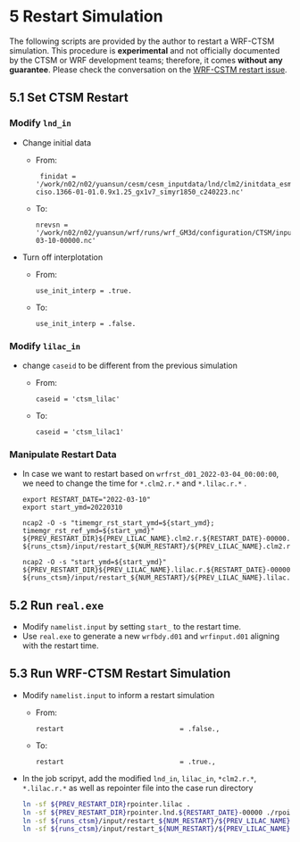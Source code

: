 # 5 Restart Simulation

The following scripts are provided by the author to restart a WRF-CTSM simulation. This procedure is **experimental** and not officially documented by the CTSM or WRF development teams; therefore, it comes **without any guarantee**. Please check the conversation on the [WRF-CSTM restart issue](https://bb.cgd.ucar.edu/cesm/threads/ctsm-restart-using-lilac-coupler.11510/).

## 5.1 Set CTSM Restart

### Modify `lnd_in`

- Change initial data

  - From:

    ```
     finidat = '/work/n02/n02/yuansun/cesm/cesm_inputdata/lnd/clm2/initdata_esmf/ctsm5.3/clmi.f19_interp_from.I1850Clm50BgcCrop-ciso.1366-01-01.0.9x1.25_gx1v7_simyr1850_c240223.nc'
    ```

  - To:

    ```
    nrevsn = '/work/n02/n02/yuansun/wrf/runs/wrf_GM3d/configuration/CTSM/input/restart_/ctsm_lilac0.clm2.r.2022-03-10-00000.nc'
    ```

- Turn off interplotation

  - From: 

    ```
    use_init_interp = .true.
    ```

  - To:

    ```
    use_init_interp = .false.
    ```

### Modify `lilac_in`

- change `caseid` to be different from the previous simulation

  - From:

    ```
    caseid = 'ctsm_lilac'
    ```

  - To:

    ```
    caseid = 'ctsm_lilac1'
    ```

### Manipulate Restart Data

- In case we want to restart based on `wrfrst_d01_2022-03-04_00:00:00`, we need to change the time for `*.clm2.r.*` and `*.lilac.r.*` .

  ```
  export RESTART_DATE="2022-03-10"
  export start_ymd=20220310
  
  ncap2 -O -s "timemgr_rst_start_ymd=${start_ymd}; timemgr_rst_ref_ymd=${start_ymd}" ${PREV_RESTART_DIR}${PREV_LILAC_NAME}.clm2.r.${RESTART_DATE}-00000.nc ${runs_ctsm}/input/restart_${NUM_RESTART}/${PREV_LILAC_NAME}.clm2.r.${RESTART_DATE}-00000.nc
  
  ncap2 -O -s "start_ymd=${start_ymd}" ${PREV_RESTART_DIR}${PREV_LILAC_NAME}.lilac.r.${RESTART_DATE}-00000.nc ${runs_ctsm}/input/restart_${NUM_RESTART}/${PREV_LILAC_NAME}.lilac.r.${RESTART_DATE}-00000.nc
  ```

## 5.2 Run `real.exe`

- Modify `namelist.input` by setting `start_` to the restart time. 
- Use `real.exe` to generate a new `wrfbdy.d01` and `wrfinput.d01` aligning with the restart time. 

## 5.3 Run WRF-CTSM Restart Simulation

- Modify `namelist.input` to inform a restart simulation

  - From:

    ```
    restart                             = .false.,
    ```

  - To:

    ```
    restart                             = .true.,
    ```

- In the job scripyt, add the modified `lnd_in`, `lilac_in`, `*clm2.r.*`, `*.lilac.r.*` as well as repointer file into the case run directory

  ```bash
  ln -sf ${PREV_RESTART_DIR}rpointer.lilac .
  ln -sf ${PREV_RESTART_DIR}rpointer.lnd.${RESTART_DATE}-00000 ./rpointer.lnd
  ln -sf ${runs_ctsm}/input/restart_${NUM_RESTART}/${PREV_LILAC_NAME}.clm2.r.${RESTART_DATE}-00000.nc .
  ln -sf ${runs_ctsm}/input/restart_${NUM_RESTART}/${PREV_LILAC_NAME}.lilac.r.${RESTART_DATE}-00000.nc .
  ```

  